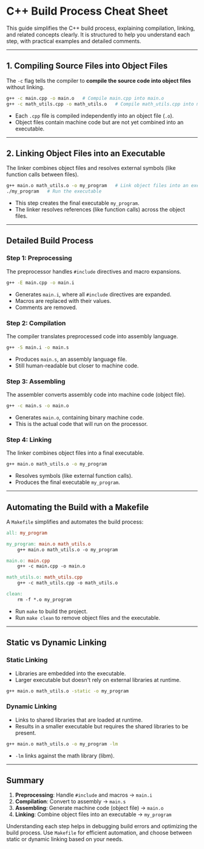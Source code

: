 # C++ Build Process Cheat Sheet

This guide simplifies the C++ build process, explaining compilation, linking, and related concepts clearly. It is structured to help you understand each step, with practical examples and detailed comments.

---

## **1. Compiling Source Files into Object Files**

The `-c` flag tells the compiler to **compile the source code into object files** without linking.

```bash
g++ -c main.cpp -o main.o   # Compile main.cpp into main.o
g++ -c math_utils.cpp -o math_utils.o   # Compile math_utils.cpp into math_utils.o
```

- Each `.cpp` file is compiled independently into an object file (`.o`).
- Object files contain machine code but are not yet combined into an executable.

---

## **2. Linking Object Files into an Executable**

The linker combines object files and resolves external symbols (like function calls between files).

```bash
g++ main.o math_utils.o -o my_program   # Link object files into an executable
./my_program   # Run the executable
```

- This step creates the final executable `my_program`.
- The linker resolves references (like function calls) across the object files.

---

## **Detailed Build Process**

### **Step 1: Preprocessing**

The preprocessor handles `#include` directives and macro expansions.

```bash
g++ -E main.cpp -o main.i
```

- Generates `main.i`, where all `#include` directives are expanded.
- Macros are replaced with their values.
- Comments are removed.

### **Step 2: Compilation**

The compiler translates preprocessed code into assembly language.

```bash
g++ -S main.i -o main.s
```

- Produces `main.s`, an assembly language file.
- Still human-readable but closer to machine code.

### **Step 3: Assembling**

The assembler converts assembly code into machine code (object file).

```bash
g++ -c main.s -o main.o
```

- Generates `main.o`, containing binary machine code.
- This is the actual code that will run on the processor.

### **Step 4: Linking**

The linker combines object files into a final executable.

```bash
g++ main.o math_utils.o -o my_program
```

- Resolves symbols (like external function calls).
- Produces the final executable `my_program`.

---

## **Automating the Build with a Makefile**

A `Makefile` simplifies and automates the build process:

```Makefile
all: my_program

my_program: main.o math_utils.o
	g++ main.o math_utils.o -o my_program

main.o: main.cpp
	g++ -c main.cpp -o main.o

math_utils.o: math_utils.cpp
	g++ -c math_utils.cpp -o math_utils.o

clean:
	rm -f *.o my_program
```

- Run `make` to build the project.
- Run `make clean` to remove object files and the executable.

---

## **Static vs Dynamic Linking**

### **Static Linking**

- Libraries are embedded into the executable.
- Larger executable but doesn't rely on external libraries at runtime.

```bash
g++ main.o math_utils.o -static -o my_program
```

### **Dynamic Linking**

- Links to shared libraries that are loaded at runtime.
- Results in a smaller executable but requires the shared libraries to be present.

```bash
g++ main.o math_utils.o -o my_program -lm
```

- `-lm` links against the math library (libm).

---

## **Summary**

1. **Preprocessing**: Handle `#include` and macros → `main.i`
2. **Compilation**: Convert to assembly → `main.s`
3. **Assembling**: Generate machine code (object file) → `main.o`
4. **Linking**: Combine object files into an executable → `my_program`

Understanding each step helps in debugging build errors and optimizing the build process. Use `Makefile` for efficient automation, and choose between static or dynamic linking based on your needs.

